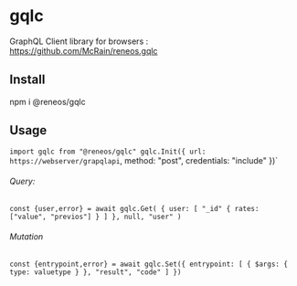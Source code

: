 # gqlc
GraphQL Client library for browsers : https://github.com/McRain/reneos.gqlc

## Install

npm i @reneos/gqlc

## Usage

`import gqlc from "@reneos/gqlc"
gqlc.Init({
	url: https://webserver/grapqlapi`,
	method: "post",
	credentials: "include"
})`

###### Query:

`const {user,error} = await gqlc.Get(
						{
							user: [
								"_id"
								{ rates: ["value", "previos"] }
							]
						},
						null,
						"user"
					)`
    
    
###### Mutation

`const {entrypoint,error} = await gqlc.Set({
				entrypoint: [
					{
						$args: {
							type: valuetype
						}
					},
					"result",
					"code"
				]
			})`
